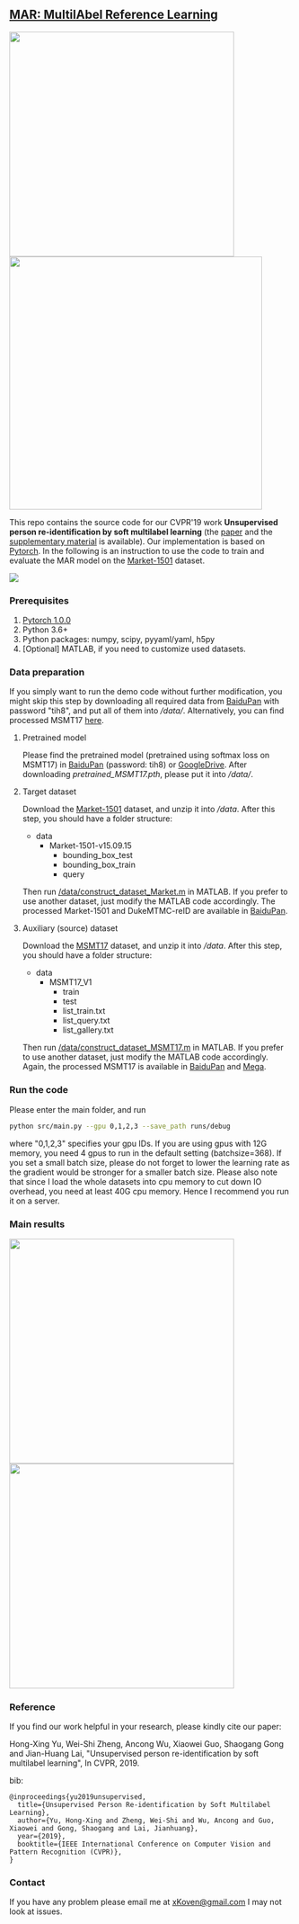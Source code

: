 <!---
### update on 17th June: illustration for soft multilabel learning loss
![](illustration_consistency_loss.png)
-->

## [MAR: MultilAbel Reference Learning](https://kovenyu.com/papers/2019_CVPR_MAR.pdf)

<img src="img/intro.png" width="400"/>  <img src="img/fig3.png" width="450"/>

This repo contains the source code for our CVPR'19 work
**Unsupervised person re-identification by soft multilabel learning** 
(the [paper](https://kovenyu.com/papers/2019_CVPR_MAR.pdf) 
and the [supplementary material](https://kovenyu.com/papers/2019_CVPR_MAR_supp.pdf)
is available).
Our implementation is based on [Pytorch](https://pytorch.org/).
In the following is an instruction to use the code
to train and evaluate the MAR model on the [Market-1501](
http://www.liangzheng.org/Project/project_reid.html) dataset.

![](img/framework.png)


### Prerequisites
1. [Pytorch 1.0.0](https://pytorch.org/)
2. Python 3.6+
3. Python packages: numpy, scipy, pyyaml/yaml, h5py
4. [Optional] MATLAB, if you need to customize used datasets.

### Data preparation
If you simply want to run the demo code without further modification,
you might skip this step by downloading all required data from
[BaiduPan](https://pan.baidu.com/s/1O0s_dJcbkku6T0MwlLQecw) with
password "tih8",
and put all of them into */data/*.
Alternatively, you can find processed MSMT17 [here](https://mega.nz/#!vANGUKBC!uz0fx1DiijEEwblAmMr-h3KYuFR32FaAcggsMPrU8ck).

1. Pretrained model

    Please find the pretrained model (pretrained using softmax loss on MSMT17) in
[BaiduPan](https://pan.baidu.com/s/1O0s_dJcbkku6T0MwlLQecw) (password: tih8) or [GoogleDrive](https://drive.google.com/file/d/1kkktMdezg6oyUuhrXRKuQb6lFqPROj8-/view?usp=sharing).
After downloading *pretrained_MSMT17.pth*, please put it into */data/*.

2. Target dataset

    Download the [Market-1501](
http://www.liangzheng.org/Project/project_reid.html) dataset,
and unzip it into */data*. After this step, you should have
a folder structure:
    - data
        - Market-1501-v15.09.15
            - bounding_box_test
            - bounding_box_train
            - query

    Then run [/data/construct_dataset_Market.m](/data/construct_dataset_Market.m)
    in MATLAB. If you prefer to use another dataset, just modify the MATLAB code accordingly.
The processed Market-1501 and DukeMTMC-reID are available in [BaiduPan](https://pan.baidu.com/s/1O0s_dJcbkku6T0MwlLQecw).

3. Auxiliary (source) dataset

    Download the [MSMT17](http://www.pkuvmc.com/publications/msmt17.html) 
dataset, and unzip it into */data*. After this step, you should have a folder structure:
    - data
        - MSMT17_V1
            - train
            - test
            - list_train.txt
            - list_query.txt
            - list_gallery.txt

    Then run [/data/construct_dataset_MSMT17.m](/data/construct_dataset_MSMT17.m) in MATLAB.
If you prefer to use another dataset, just modify the MATLAB code accordingly.
Again, the processed MSMT17 is available in
[BaiduPan](https://pan.baidu.com/s/1O0s_dJcbkku6T0MwlLQecw)
and [Mega](https://mega.nz/#!vANGUKBC!uz0fx1DiijEEwblAmMr-h3KYuFR32FaAcggsMPrU8ck).
     

### Run the code

Please enter the main folder, and run
```bash
python src/main.py --gpu 0,1,2,3 --save_path runs/debug
```
where "0,1,2,3" specifies your gpu IDs.
If you are using gpus with 12G memory, you need 4 gpus to run 
in the default setting (batchsize=368).
If you set a small batch size, please do not forget to lower the learning rate as the gradient
would be stronger for a smaller batch size.
Please also note that since I load the whole datasets into cpu memory
to cut down IO overhead,
you need at least 40G cpu memory. Hence I recommend you run it on a server.

### Main results
<img src="img/sota_market.png" width="400"/>
<img src="img/sota_duke.png" width="400"/>

### Reference

If you find our work helpful in your research,
please kindly cite our paper:

Hong-Xing Yu, Wei-Shi Zheng, Ancong Wu, Xiaowei Guo, Shaogang Gong
and Jian-Huang Lai, "Unsupervised person re-identification by soft multilabel learning",
In CVPR, 2019.

bib:
```
@inproceedings{yu2019unsupervised,
  title={Unsupervised Person Re-identification by Soft Multilabel Learning},
  author={Yu, Hong-Xing and Zheng, Wei-Shi and Wu, Ancong and Guo, Xiaowei and Gong, Shaogang and Lai, Jianhuang},
  year={2019},
  booktitle={IEEE International Conference on Computer Vision and Pattern Recognition (CVPR)},
}
```

### Contact
If you have any problem please email me at xKoven@gmail.com
I may not look at issues.
